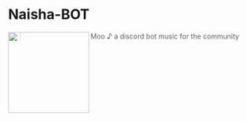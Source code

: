 # Naisha-BOT

<img src="https://cdn.discordapp.com/attachments/1098969636306960465/1153594601492455464/moo.png" width=165 align="left"/>

> Moo ♪  a discord bot music for the community <br>
